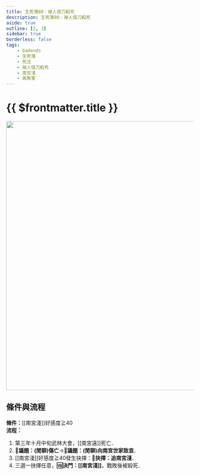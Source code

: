 ```yaml
---
title: 生死簿80：被人借刀殺死
description: 生死簿80：被人借刀殺死
aside: true
outline: [2, 3]
sidebar: true
borderless: false
tags:
    - badends
    - 生死簿
    - 死法
    - 被人借刀殺死
    - 南宮淺
    - 袁無憲
---
```


# {{ $frontmatter.title }}

<img width="720" src="/images/badends/badend80.png">

## 條件與流程

<b>條件：</b>[[南宮淺]]好感度≧40<br>
<b>流程：</b><br>
1. 第三年十月中旬武林大會，[[南宮遠]]死亡．
2. **📜議題：(閒聊)傷亡**→**📜議題：(閒聊)向南宮世家致哀**．
3. [[南宮淺]]好感度≧40發生抉擇：**📖抉擇：追南宮淺**．
4. 三選一抉擇任意，**🆚決鬥：[[南宮淺]]**，戰敗後被殺死．
